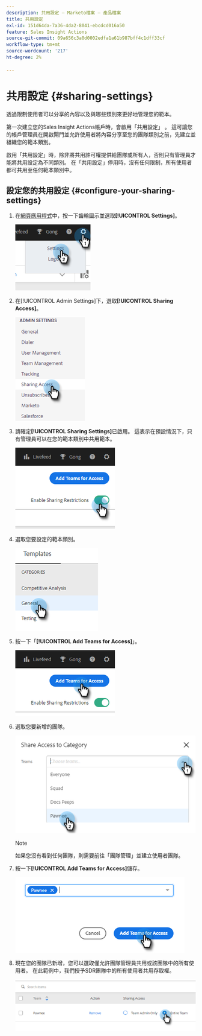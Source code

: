```yaml
---
description: 共用設定 — Marketo檔案 — 產品檔案
title: 共用設定
exl-id: 151d64da-7a36-4da2-8041-ebcdcd016a50
feature: Sales Insight Actions
source-git-commit: 09a656c3a0d0002edfa1a61b987bff4c1dff33cf
workflow-type: tm+mt
source-wordcount: '217'
ht-degree: 2%

---
```


# 共用設定 {#sharing-settings}

透過限制使用者可以分享的內容以及與哪些類別來更好地管理您的範本。

第一次建立您的Sales Insight Actions帳戶時，會啟用「共用設定」 。 這可讓您的帳戶管理員在開啟閘門並允許使用者將內容分享至您的團隊類別之前，先建立並組織您的範本類別。

啟用「共用設定」時，除非將共用許可權提供給團隊或所有人，否則只有管理員才能將共用設定為不同類別。 在「共用設定」停用時，沒有任何限制，所有使用者都可共用至任何範本類別中。

## 設定您的共用設定 {#configure-your-sharing-settings}

1. 在[網頁應用程式](https://toutapp.com/login)中，按一下齒輪圖示並選取&#x200B;**[!UICONTROL Settings]**。

   ![](assets/sharing-settings-1.png)

1. 在[!UICONTROL Admin Settings]下，選取&#x200B;**[!UICONTROL Sharing Access]**。

   ![](assets/sharing-settings-2.png)

1. 請確定&#x200B;**[!UICONTROL Sharing Settings]**&#x200B;已啟用。 這表示在預設情況下，只有管理員可以在您的範本類別中共用範本。

   ![](assets/sharing-settings-3.png)

1. 選取您要設定的範本類別。

   ![](assets/sharing-settings-4.png)

1. 按一下「**[!UICONTROL Add Teams for Access]**」。

   ![](assets/sharing-settings-5.png)

1. 選取您要新增的團隊。

   ![](assets/sharing-settings-6.png)

   >[!NOTE]
   >
   >如果您沒有看到任何團隊，則需要前往「團隊管理」並建立使用者團隊。

1. 按一下&#x200B;**[!UICONTROL Add Teams for Access]**&#x200B;儲存。

   ![](assets/sharing-settings-7.png)

1. 現在您的團隊已新增，您可以選取僅允許團隊管理員共用或該團隊中的所有使用者。 在此範例中，我們授予SDR團隊中的所有使用者共用存取權。

   ![](assets/sharing-settings-8.png)
